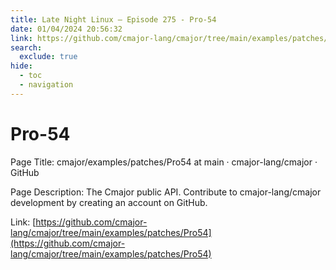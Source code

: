 ```yaml
---
title: Late Night Linux – Episode 275 - Pro-54
date: 01/04/2024 20:56:32
link: https://github.com/cmajor-lang/cmajor/tree/main/examples/patches/Pro54
search:
  exclude: true
hide:
  - toc
  - navigation
---
```


# Pro-54

Page Title: cmajor/examples/patches/Pro54 at main · cmajor-lang/cmajor · GitHub

Page Description: The Cmajor public API. Contribute to cmajor-lang/cmajor development by creating an account on GitHub. 

Link: [https://github.com/cmajor-lang/cmajor/tree/main/examples/patches/Pro54](https://github.com/cmajor-lang/cmajor/tree/main/examples/patches/Pro54)